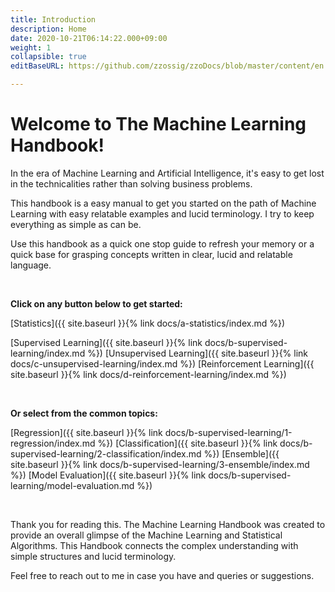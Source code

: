 ```yaml
---
title: Introduction
description: Home
date: 2020-10-21T06:14:22.000+09:00
weight: 1
collapsible: true
editBaseURL: https://github.com/zzossig/zzoDocs/blob/master/content/en

---
```

# Welcome to The Machine Learning Handbook!

In the era of Machine Learning and Artificial Intelligence, it's easy to get lost in the technicalities rather than solving business problems.

This handbook is a easy manual to get you started on the path of Machine Learning with easy relatable examples and lucid terminology. I try to keep everything as simple as can be.

Use this handbook as a quick one stop guide to refresh your memory or a quick base for grasping concepts written in clear, lucid and relatable language.

 

**Click on any button below to get started:**

[Statistics]({{ site.baseurl }}{% link docs/a-statistics/index.md %})

[Supervised Learning]({{ site.baseurl }}{% link docs/b-supervised-learning/index.md %})
[Unsupervised Learning]({{ site.baseurl }}{% link docs/c-unsupervised-learning/index.md %})
[Reinforcement Learning]({{ site.baseurl }}{% link docs/d-reinforcement-learning/index.md %})

 
 

**Or select from the common topics:**

[Regression]({{ site.baseurl }}{% link docs/b-supervised-learning/1-regression/index.md %})
[Classification]({{ site.baseurl }}{% link docs/b-supervised-learning/2-classification/index.md %})
[Ensemble]({{ site.baseurl }}{% link docs/b-supervised-learning/3-ensemble/index.md %})
[Model Evaluation]({{ site.baseurl }}{% link docs/b-supervised-learning/model-evaluation.md %})

 
 
 

Thank you for reading this. The Machine Learning Handbook was created to provide an overall glimpse of the Machine Learning and Statistical Algorithms. This Handbook connects the complex understanding with simple structures and lucid terminology.

Feel free to reach out to me in case you have and queries or suggestions.